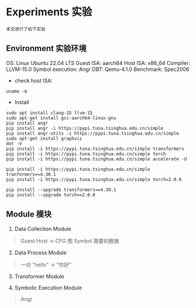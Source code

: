 # Experiments 实验

    本文进行了如下实验

## Environment 实验环境

OS: Linux Ubuntu 22.04 LTS
Guest ISA: aarch64
Host ISA: x86_64
Compiler: LLVM-15.0
Symbol execution: Angr
DBT: Qemu-4.1.0
Benchmark: Spec2006


- check host ISA:
```
uname -m
```

- Install

```
sudo apt install clang-15 llvm-15
sudo apt-get install gcc-aarch64-linux-gnu
pip install angr
pip install angr -i https://pypi.tuna.tsinghua.edu.cn/simple
pip install angr-utils -i https://pypi.tuna.tsinghua.edu.cn/simple
sudo apt-get install graphviz
dot -V
pip install -i https://pypi.tuna.tsinghua.edu.cn/simple transformers
pip install -i https://pypi.tuna.tsinghua.edu.cn/simple torch
pip install -i https://pypi.tuna.tsinghua.edu.cn/simple accelerate -U

pip install -i https://pypi.tuna.tsinghua.edu.cn/simple tranformers==4.30.1
pip install -i https://pypi.tuna.tsinghua.edu.cn/simple torch=2.0.0

pip install --upgrade transformers==4.30.1 
pip install --upgrade torch==2.0.0
```


## Module 模块

1. Data Collection Module

> Guest Host -> CFG 图
> Symbol 需要的数据

2. Data Process Module

> 一对
> "hello" -> "你好"


3. Transformer Module




4. Symbolic Execution Module

> Angr